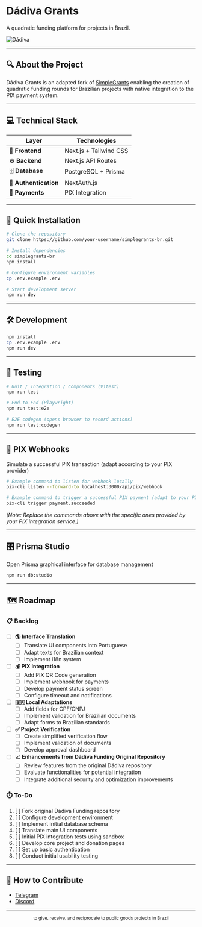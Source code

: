 # Dádiva Grants

A quadratic funding platform for projects in Brazil.

![Dádiva](https://github.com/user-attachments/assets/6c69f570-e762-4186-bb2d-4b951a88aee4)


---

## 🔍 About the Project

Dádiva Grants is an adapted fork of [SimpleGrants](https://github.com/supermodularxyz/simplegrants) enabling the creation of quadratic funding rounds for Brazilian projects with native integration to the PIX payment system.

---

## 💻 Technical Stack

| Layer | Technologies |
|--------|-------------|
| 🎨 **Frontend** | Next.js + Tailwind CSS |
| ⚙️ **Backend** | Next.js API Routes |
| 🗄️ **Database** | PostgreSQL + Prisma |
| 🔐 **Authentication** | NextAuth.js |
| 💸 **Payments** | PIX Integration |

---

## 🚀 Quick Installation

```bash
# Clone the repository
git clone https://github.com/your-username/simplegrants-br.git

# Install dependencies
cd simplegrants-br
npm install

# Configure environment variables
cp .env.example .env

# Start development server
npm run dev
```

---

## 🛠️ Development

```sh
npm install
cp .env.example .env
npm run dev
```

---

## 🧪 Testing

```sh
# Unit / Integration / Components (Vitest)
npm run test

# End-to-End (Playwright)
npm run test:e2e

# E2E codegen (opens browser to record actions)
npm run test:codegen
```

---

## 📲 PIX Webhooks

Simulate a successful PIX transaction (adapt according to your PIX provider)

```sh
# Example command to listen for webhook locally
pix-cli listen --forward-to localhost:3000/api/pix/webhook

# Example command to trigger a successful PIX payment (adapt to your PIX provider)
pix-cli trigger payment.succeeded
```

*(Note: Replace the commands above with the specific ones provided by your PIX integration service.)*

---

## 🎛️ Prisma Studio

Open Prisma graphical interface for database management

```sh
npm run db:studio
```

---

## 🗺️ Roadmap

### 📋 Backlog

- [ ] **🌎 Interface Translation**
  - [ ] Translate UI components into Portuguese
  - [ ] Adapt texts for Brazilian context
  - [ ] Implement i18n system

- [ ] **💰 PIX Integration**
  - [ ] Add PIX QR Code generation
  - [ ] Implement webhook for payments
  - [ ] Develop payment status screen
  - [ ] Configure timeout and notifications

- [ ] **🇧🇷 Local Adaptations**
  - [ ] Add fields for CPF/CNPJ
  - [ ] Implement validation for Brazilian documents
  - [ ] Adapt forms to Brazilian standards

- [ ] **✅ Project Verification**
  - [ ] Create simplified verification flow
  - [ ] Implement validation of documents
  - [ ] Develop approval dashboard

- [ ] **📈 Enhancements from Dádiva Funding Original Repository**
  - [ ] Review features from the original Dádiva repository
  - [ ] Evaluate functionalities for potential integration
  - [ ] Integrate additional security and optimization improvements

### ⏱️ To-Do

1. [ ] Fork original Dádiva Funding repository
2. [ ] Configure development environment
3. [ ] Implement initial database schema
4. [ ] Translate main UI components
5. [ ] Initial PIX integration tests using sandbox
6. [ ] Develop core project and donation pages
7. [ ] Set up basic authentication
8. [ ] Conduct initial usability testing

---

## 👥 How to Contribute

- [Telegram](https://t.me/+x3H3GHVTFFs5MTYx)
- [Discord](https://discord.com/invite/4S8da4vgKZ)
---

<p align="center">
  <sub>to give, receive, and reciprocate to public goods projects in Brazil</sub>
</p>

